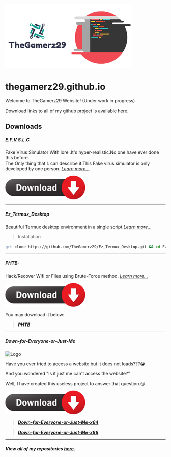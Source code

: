![logo](https://github.com/TheGamerz29/thegamerz29.github.io/raw/images/Logo.png)![code](https://github.com/TheGamerz29/thegamerz29.github.io/raw/images/CODE.png)
# thegamerz29.github.io
Welcome to TheGamerz29 Website! (Under work in progress)

Download links to all of my github project is available here.

## Downloads
##### E.F.V.S.L.C
Fake Virus Simulator With lore .It's hyper-realistic.No one have ever done this before.<br>
The Only thing that I. can describe it.This Fake virus simulator is only developed by one person. *[Learn more...](https://thegamerz29.github.io/E.F.V.S.L.C-Fake-Virus-Simulator/#efvslc-)*

<a href="https://github.com/TheGamerz29/E.F.V.S.L.C-Fake-Virus-Simulator/releases/download/V1.0X/E.F.V.S.F.C.PROJECT.-.exe" download="#efvslc">
  <img src="https://github.com/TheGamerz29/thegamerz29.github.io/raw/images/downloadbutton_30.png" alt="E.F.V.S.L.C" width="251" height="74">
</a>


----------------------------------------------------------------------------------------------------------------------------------------------------------------

##### Ez_Termux_Desktop
Beautiful Termux desktop environment in a single script.*[Learn more...](https://github.com/TheGamerz29/Ez_Termux_Desktop#ez_termux_desktop)*
> Installation
```bash
git clone https://github.com/TheGamerz29/Ez_Termux_Desktop.git && cd Ez_Termux_Desktop && clear && bash install.sh
```
----------------------------------------------------------------------------------------------------------------------------------------------------------------

##### PHTB-
Hack/Recover Wifi or Files using Brute-Force method. *[Learn more...](https://thegamerz29.github.io/PHTB-/#phtb-)*

![downloadphtb](https://github.com/TheGamerz29/thegamerz29.github.io/raw/images/downloadbutton_30.png)

You may download it below:

> ***[PHTB](https://github.com/TheGamerz29/PHTB-/blob/master/PHTB%20V1.00BETA/PHTB%20V1.34%20Release%20Installer.exe)***

----------------------------------------------------------------------------------------------------------------------------------------------------------------

##### Down-for-Everyone-or-Just-Me
![Logo](https://github.com/TheGamerz29/Down-for-Everyone-or-Just-Me/raw/gh-pages/raw/DFJM.ico)

Have you ever tried to access a website but it does not loads???😭

And you wondered "Is it just me can't access the website?"

Well, I have created this useless project to answer that question.😏

![downloadDFJM](https://github.com/TheGamerz29/thegamerz29.github.io/raw/images/downloadbutton_30.png)

> ***[Down-for-Everyone-or-Just-Me-x64](https://github.com/TheGamerz29/Down-for-Everyone-or-Just-Me/releases/download/1.0.0.0/Down.for.Everyone.or.Just.Me.x64.exe)***

> ***[Down-for-Everyone-or-Just-Me-x86](https://github.com/TheGamerz29/Down-for-Everyone-or-Just-Me/releases/download/1.0.0.0/Down.for.Everyone.or.Just.Me.x86.exe)***

----------------------------------------------------------------------------------------------------------------------------------------------------------------

#### *View all of my repositories [here](https://github.com/TheGamerz29).*


